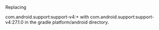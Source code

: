 Replacing 

com.android.support:support-v4:+ 
with 
com.android.support:support-v4:27.1.0 
in the gradle platform/android directory.
